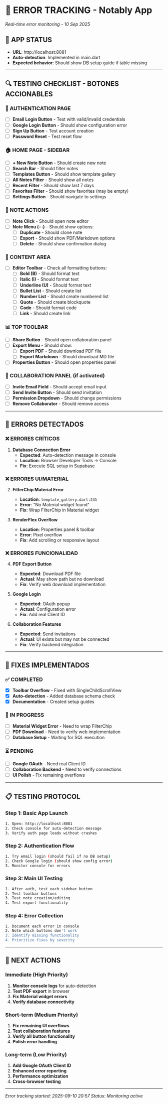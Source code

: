 # 🐛 ERROR TRACKING - Notably App
*Real-time error monitoring - 10 Sep 2025*

## 📍 **APP STATUS**
- **URL**: http://localhost:8081
- **Auto-detection**: Implemented in main.dart
- **Expected behavior**: Should show DB setup guide if table missing

---

## 🔍 **TESTING CHECKLIST - BOTONES ACCIONABLES**

### **🔐 AUTHENTICATION PAGE**
- [ ] **Email Login Button** - Test with valid/invalid credentials
- [ ] **Google Login Button** - Should show configuration error  
- [ ] **Sign Up Button** - Test account creation
- [ ] **Password Reset** - Test reset flow

### **🏠 HOME PAGE - SIDEBAR**
- [ ] **+ New Note Button** - Should create new note
- [ ] **Search Bar** - Should filter notes
- [ ] **Templates Button** - Should show template gallery
- [ ] **All Notes Filter** - Should show all notes
- [ ] **Recent Filter** - Should show last 7 days
- [ ] **Favorites Filter** - Should show favorites (may be empty)
- [ ] **Settings Button** - Should navigate to settings

### **📝 NOTE ACTIONS**
- [ ] **Note Click** - Should open note editor
- [ ] **Note Menu (⋯)** - Should show options:
  - [ ] **Duplicate** - Should clone note
  - [ ] **Export** - Should show PDF/Markdown options
  - [ ] **Delete** - Should show confirmation dialog

### **📄 CONTENT AREA**
- [ ] **Editor Toolbar** - Check all formatting buttons:
  - [ ] **Bold (B)** - Should format text
  - [ ] **Italic (I)** - Should format text  
  - [ ] **Underline (U)** - Should format text
  - [ ] **Bullet List** - Should create list
  - [ ] **Number List** - Should create numbered list
  - [ ] **Quote** - Should create blockquote
  - [ ] **Code** - Should format code
  - [ ] **Link** - Should create link

### **📊 TOP TOOLBAR**
- [ ] **Share Button** - Should open collaboration panel
- [ ] **Export Menu** - Should show:
  - [ ] **Export PDF** - Should download PDF file
  - [ ] **Export Markdown** - Should download MD file
- [ ] **Properties Button** - Should open properties panel

### **🤝 COLLABORATION PANEL** (if activated)
- [ ] **Invite Email Field** - Should accept email input
- [ ] **Send Invite Button** - Should send invitation
- [ ] **Permission Dropdown** - Should change permissions
- [ ] **Remove Collaborator** - Should remove access

---

## 🚨 **ERRORS DETECTADOS**

### **❌ ERRORES CRÍTICOS**
1. **Database Connection Error**
   - **Expected**: Auto-detection message in console
   - **Location**: Browser Developer Tools → Console
   - **Fix**: Execute SQL setup in Supabase

### **❌ ERRORES UI/MATERIAL**
2. **FilterChip Material Error**
   - **Location**: `template_gallery.dart:241`
   - **Error**: "No Material widget found"
   - **Fix**: Wrap FilterChip in Material widget

3. **RenderFlex Overflow**
   - **Location**: Properties panel & toolbar
   - **Error**: Pixel overflow
   - **Fix**: Add scrolling or responsive layout

### **❌ ERRORES FUNCIONALIDAD**
4. **PDF Export Button**
   - **Expected**: Download PDF file
   - **Actual**: May show path but no download
   - **Fix**: Verify web download implementation

5. **Google Login**
   - **Expected**: OAuth popup
   - **Actual**: Configuration error
   - **Fix**: Add real Client ID

6. **Collaboration Features**
   - **Expected**: Send invitations
   - **Actual**: UI exists but may not be connected
   - **Fix**: Verify backend integration

---

## 🔧 **FIXES IMPLEMENTADOS**

### ✅ **COMPLETED**
- [x] **Toolbar Overflow** - Fixed with SingleChildScrollView
- [x] **Auto-detection** - Added database schema check
- [x] **Documentation** - Created setup guides

### 🔄 **IN PROGRESS**
- [ ] **Material Widget Error** - Need to wrap FilterChip
- [ ] **PDF Download** - Need to verify web implementation
- [ ] **Database Setup** - Waiting for SQL execution

### ⏳ **PENDING**
- [ ] **Google OAuth** - Need real Client ID
- [ ] **Collaboration Backend** - Need to verify connections
- [ ] **UI Polish** - Fix remaining overflows

---

## 📋 **TESTING PROTOCOL**

### **Step 1: Basic App Launch**
```bash
1. Open: http://localhost:8081
2. Check console for auto-detection message
3. Verify auth page loads without crashes
```

### **Step 2: Authentication Flow**
```bash
1. Try email login (should fail if no DB setup)
2. Check Google login (should show config error)
3. Monitor console for errors
```

### **Step 3: Main UI Testing**
```bash
1. After auth, test each sidebar button
2. Test toolbar buttons
3. Test note creation/editing
4. Test export functionality
```

### **Step 4: Error Collection**
```bash
1. Document each error in console
2. Note which buttons don't work
3. Identify missing functionality
4. Prioritize fixes by severity
```

---

## 🎯 **NEXT ACTIONS**

### **Immediate (High Priority)**
1. **Monitor console logs** for auto-detection
2. **Test PDF export** in browser
3. **Fix Material widget errors**
4. **Verify database connectivity**

### **Short-term (Medium Priority)**
1. **Fix remaining UI overflows**
2. **Test collaboration features**
3. **Verify all button functionality**
4. **Polish error handling**

### **Long-term (Low Priority)**
1. **Add Google OAuth Client ID**
2. **Enhanced error reporting**
3. **Performance optimization**
4. **Cross-browser testing**

---

*Error tracking started: 2025-09-10 20:57*
*Status: Monitoring active*